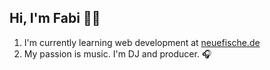   ## Hi, I'm Fabi 👋🏻
  
  1. I'm currently learning web development at [neuefische.de](https://www.neuefische.de/)
  2. My passion is music. I'm DJ and producer. 🎧
